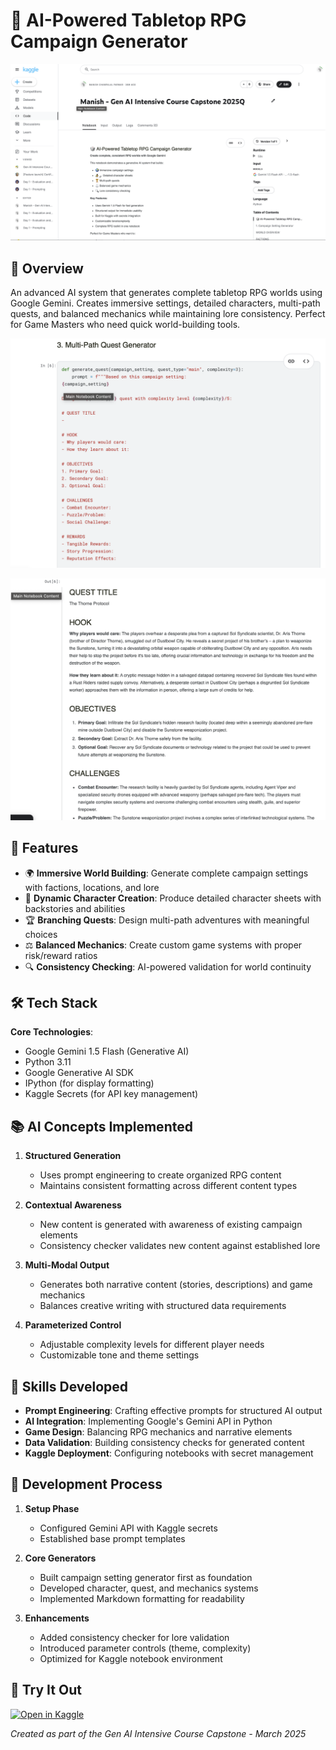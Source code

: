 # 🎲 AI-Powered Tabletop RPG Campaign Generator

![Demo](img3.jpg) 




## 🌟 Overview
An advanced AI system that generates complete tabletop RPG worlds using Google Gemini. Creates immersive settings, detailed characters, multi-path quests, and balanced mechanics while maintaining lore consistency. Perfect for Game Masters who need quick world-building tools.

![Demo](img2.jpg) 

![Demo](img1.jpg) 

## 🚀 Features
- 🌍 **Immersive World Building**: Generate complete campaign settings with factions, locations, and lore
- 🧙 **Dynamic Character Creation**: Produce detailed character sheets with backstories and abilities
- 🏆 **Branching Quests**: Design multi-path adventures with meaningful choices
- ⚖️ **Balanced Mechanics**: Create custom game systems with proper risk/reward ratios
- 🔍 **Consistency Checking**: AI-powered validation for world continuity

## 🛠️ Tech Stack
**Core Technologies**:
- Google Gemini 1.5 Flash (Generative AI)
- Python 3.11
- Google Generative AI SDK
- IPython (for display formatting)
- Kaggle Secrets (for API key management)

## 📚 AI Concepts Implemented
1. **Structured Generation**  
   - Uses prompt engineering to create organized RPG content
   - Maintains consistent formatting across different content types

2. **Contextual Awareness**  
   - New content is generated with awareness of existing campaign elements
   - Consistency checker validates new content against established lore

3. **Multi-Modal Output**  
   - Generates both narrative content (stories, descriptions) and game mechanics
   - Balances creative writing with structured data requirements

4. **Parameterized Control**  
   - Adjustable complexity levels for different player needs
   - Customizable tone and theme settings

## 🧠 Skills Developed
- **Prompt Engineering**: Crafting effective prompts for structured AI output
- **AI Integration**: Implementing Google's Gemini API in Python
- **Game Design**: Balancing RPG mechanics and narrative elements
- **Data Validation**: Building consistency checks for generated content
- **Kaggle Deployment**: Configuring notebooks with secret management

## 📖 Development Process
1. **Setup Phase**  
   - Configured Gemini API with Kaggle secrets
   - Established base prompt templates

2. **Core Generators**  
   - Built campaign setting generator first as foundation
   - Developed character, quest, and mechanics systems
   - Implemented Markdown formatting for readability

3. **Enhancements**  
   - Added consistency checker for lore validation
   - Introduced parameter controls (theme, complexity)
   - Optimized for Kaggle notebook environment

## 🔗 Try It Out
[![Open in Kaggle](https://kaggle.com/static/images/open-in-kaggle.svg)](https://www.kaggle.com/code/parmar4102/manish-gen-ai-intensive-course-capstone-2025q1)


*Created as part of the Gen AI Intensive Course Capstone - March 2025*
